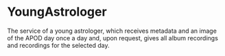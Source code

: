 # YoungAstrologer
The service of a young astrologer, which receives metadata and an image of the APOD day once a day and, upon request, gives all album recordings and recordings for the selected day.
